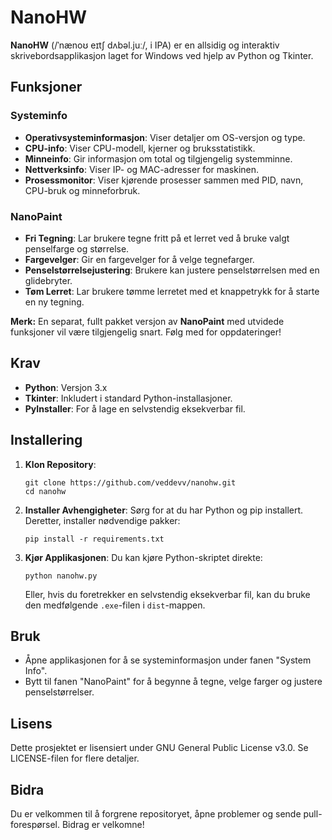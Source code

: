 # NanoHW

**NanoHW** (/ˈnænoʊ eɪtʃ dʌbəl.juː/, i IPA) er en allsidig og interaktiv skrivebordsapplikasjon laget for Windows ved hjelp av Python og Tkinter.

## Funksjoner

### Systeminfo
- **Operativsysteminformasjon**: Viser detaljer om OS-versjon og type.
- **CPU-info**: Viser CPU-modell, kjerner og bruksstatistikk.
- **Minneinfo**: Gir informasjon om total og tilgjengelig systemminne.
- **Nettverksinfo**: Viser IP- og MAC-adresser for maskinen.
- **Prosessmonitor**: Viser kjørende prosesser sammen med PID, navn, CPU-bruk og minneforbruk.

### NanoPaint
- **Fri Tegning**: Lar brukere tegne fritt på et lerret ved å bruke valgt penselfarge og størrelse.
- **Fargevelger**: Gir en fargevelger for å velge tegnefarger.
- **Penselstørrelsejustering**: Brukere kan justere penselstørrelsen med en glidebryter.
- **Tøm Lerret**: Lar brukere tømme lerretet med et knappetrykk for å starte en ny tegning.

**Merk:** En separat, fullt pakket versjon av **NanoPaint** med utvidede funksjoner vil være tilgjengelig snart. Følg med for oppdateringer!

## Krav
- **Python**: Versjon 3.x
- **Tkinter**: Inkludert i standard Python-installasjoner.
- **PyInstaller**: For å lage en selvstendig eksekverbar fil.

## Installering

1. **Klon Repository**:
   ```
   git clone https://github.com/veddevv/nanohw.git
   cd nanohw
   ```

2. **Installer Avhengigheter**:
   Sørg for at du har Python og pip installert. Deretter, installer nødvendige pakker:
   ```
   pip install -r requirements.txt
   ```

3. **Kjør Applikasjonen**:
   Du kan kjøre Python-skriptet direkte:
   ```
   python nanohw.py
   ```

   Eller, hvis du foretrekker en selvstendig eksekverbar fil, kan du bruke den medfølgende `.exe`-filen i `dist`-mappen.

## Bruk

- Åpne applikasjonen for å se systeminformasjon under fanen "System Info".
- Bytt til fanen "NanoPaint" for å begynne å tegne, velge farger og justere penselstørrelser.

## Lisens

Dette prosjektet er lisensiert under GNU General Public License v3.0. Se LICENSE-filen for flere detaljer.

## Bidra

Du er velkommen til å forgrene repositoryet, åpne problemer og sende pull-forespørsel. Bidrag er velkomne!
